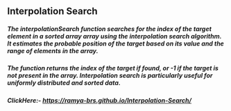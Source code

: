 ## Interpolation Search

##### The interpolationSearch function searches for the index of the target element in a sorted array array using the interpolation search algorithm. It estimates the probable position of the target based on its value and the range of elements in the array.

##### The function returns the index of the target if found, or **-1** if the target is not present in the array. Interpolation search is particularly useful for uniformly distributed and sorted data.
##### ClickHere:- https://ramya-brs.github.io/Interpolation-Search/
